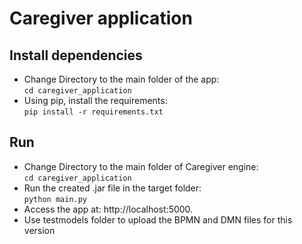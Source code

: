 # Caregiver application

## Install dependencies  
- Change Directory to the main folder of the app:  
	`cd caregiver_application`
- Using pip, install the requirements:  
	`pip install -r requirements.txt`
	
## Run  
- Change Directory to the main folder of Caregiver engine:  
	`cd caregiver_application`
- Run the created .jar file in the target folder:  
	`python main.py`  
- Access the app at: http://localhost:5000.
- Use testmodels folder to upload the BPMN and DMN files  for this version
